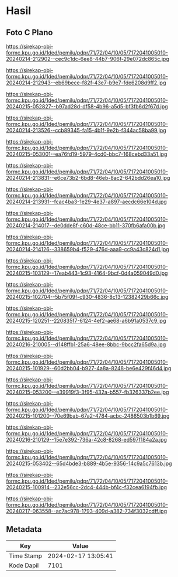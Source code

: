 # Hasil

## Foto C Plano

https://sirekap-obj-formc.kpu.go.id/1ded/pemilu/pdpr/71/72/04/10/05/7172041005010-20240214-212902--cec9c1dc-6ee8-44b7-906f-29e072dc865c.jpg

https://sirekap-obj-formc.kpu.go.id/1ded/pemilu/pdpr/71/72/04/10/05/7172041005010-20240214-212943--eb69bece-f82f-43e7-b9e7-fde6208d9ff2.jpg

https://sirekap-obj-formc.kpu.go.id/1ded/pemilu/pdpr/71/72/04/10/05/7172041005010-20240215-052827--b97ad28d-df58-4b96-a5d5-bf3fb6d2f67d.jpg

https://sirekap-obj-formc.kpu.go.id/1ded/pemilu/pdpr/71/72/04/10/05/7172041005010-20240214-213526--ccb89345-fa15-4b1f-9e2b-f344ac58ba99.jpg

https://sirekap-obj-formc.kpu.go.id/1ded/pemilu/pdpr/71/72/04/10/05/7172041005010-20240215-053001--ea76fd19-5979-4cd0-bbc7-168cebd33a51.jpg

https://sirekap-obj-formc.kpu.go.id/1ded/pemilu/pdpr/71/72/04/10/05/7172041005010-20240214-213831--e6ce73b2-6bd8-46eb-8ac2-642bdd26ea10.jpg

https://sirekap-obj-formc.kpu.go.id/1ded/pemilu/pdpr/71/72/04/10/05/7172041005010-20240214-213931--fcac4ba3-1e29-4e37-a897-aecdc66e104d.jpg

https://sirekap-obj-formc.kpu.go.id/1ded/pemilu/pdpr/71/72/04/10/05/7172041005010-20240214-214017--de0dde8f-c60d-48ce-bb11-370fb6afa00b.jpg

https://sirekap-obj-formc.kpu.go.id/1ded/pemilu/pdpr/71/72/04/10/05/7172041005010-20240214-214126--338659b4-f529-476d-aaa9-cc9a43c824d1.jpg

https://sirekap-obj-formc.kpu.go.id/1ded/pemilu/pdpr/71/72/04/10/05/7172041005010-20240215-103129--17eab443-1c93-4164-9bcf-0d4a059049d0.jpg

https://sirekap-obj-formc.kpu.go.id/1ded/pemilu/pdpr/71/72/04/10/05/7172041005010-20240215-102704--5b75f09f-c930-4836-8c13-12382429b66c.jpg

https://sirekap-obj-formc.kpu.go.id/1ded/pemilu/pdpr/71/72/04/10/05/7172041005010-20240215-120251--220835f7-6124-4ef2-ae68-a6b91a0537c9.jpg

https://sirekap-obj-formc.kpu.go.id/1ded/pemilu/pdpr/71/72/04/10/05/7172041005010-20240216-210005--d148ffb1-25a6-48ee-8bbc-9bcc2fa65d9a.jpg

https://sirekap-obj-formc.kpu.go.id/1ded/pemilu/pdpr/71/72/04/10/05/7172041005010-20240215-101929--60d2bb04-b927-4a8a-8248-be6e429f46d4.jpg

https://sirekap-obj-formc.kpu.go.id/1ded/pemilu/pdpr/71/72/04/10/05/7172041005010-20240215-053200--e39919f3-3f95-432a-b557-fb326337b2ee.jpg

https://sirekap-obj-formc.kpu.go.id/1ded/pemilu/pdpr/71/72/04/10/05/7172041005010-20240215-101200--70e69bab-67a2-4784-acbc-2486503b1b69.jpg

https://sirekap-obj-formc.kpu.go.id/1ded/pemilu/pdpr/71/72/04/10/05/7172041005010-20240216-210129--15e7e392-736a-42c8-8268-ed597f184a2a.jpg

https://sirekap-obj-formc.kpu.go.id/1ded/pemilu/pdpr/71/72/04/10/05/7172041005010-20240215-053402--65d4bde3-b889-4b5e-9356-14c9a5c7613b.jpg

https://sirekap-obj-formc.kpu.go.id/1ded/pemilu/pdpr/71/72/04/10/05/7172041005010-20240215-100914--232e56cc-2dc4-444b-bf4c-f32cea6194fb.jpg

https://sirekap-obj-formc.kpu.go.id/1ded/pemilu/pdpr/71/72/04/10/05/7172041005010-20240217-063558--ac7ac978-1793-409d-a382-734f3032cdff.jpg


## Metadata

| Key        | Value               |
| ---------- | ------------------- |
| Time Stamp | 2024-02-17 13:05:41 |
| Kode Dapil | 7101                |



